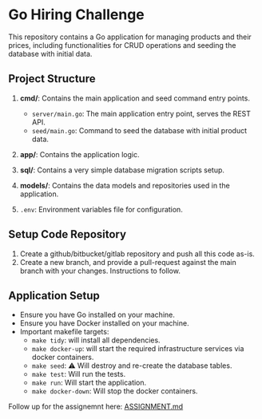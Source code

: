 # Go Hiring Challenge

This repository contains a Go application for managing products and their prices, including functionalities for CRUD operations and seeding the database with initial data.

## Project Structure

1. **cmd/**: Contains the main application and seed command entry points.

   - `server/main.go`: The main application entry point, serves the REST API.
   - `seed/main.go`: Command to seed the database with initial product data.

2. **app/**: Contains the application logic.
3. **sql/**: Contains a very simple database migration scripts setup.
4. **models/**: Contains the data models and repositories used in the application.
5. `.env`: Environment variables file for configuration.

## Setup Code Repository

1. Create a github/bitbucket/gitlab repository and push all this code as-is.
2. Create a new branch, and provide a pull-request against the main branch with your changes. Instructions to follow.

## Application Setup

- Ensure you have Go installed on your machine.
- Ensure you have Docker installed on your machine.
- Important makefile targets:
  - `make tidy`: will install all dependencies.
  - `make docker-up`: will start the required infrastructure services via docker containers.
  - `make seed`: ⚠️ Will destroy and re-create the database tables.
  - `make test`: Will run the tests.
  - `make run`: Will start the application.
  - `make docker-down`: Will stop the docker containers.

Follow up for the assignemnt here: [ASSIGNMENT.md](ASSIGNMENT.md)
